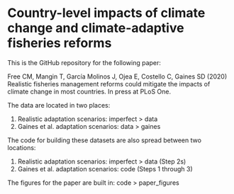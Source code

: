 # Country-level impacts of climate change and climate-adaptive fisheries reforms

This is the GitHub repository for the following paper:

Free CM, Mangin T, García Molinos J, Ojea E, Costello C, Gaines SD (2020) Realistic fisheries management reforms could mitigate the impacts of climate change in most countries. In press at PLoS One.

The data are located in two places:
1. Realistic adaptation scenarios: imperfect > data
2. Gaines et al. adaptation scenarios: data > gaines

The code for building these datasets are also spread between two locations:
1. Realistic adaptation scenarios: imperfect > data (Step 2s)
2. Gaines et al. adaptation scenarios: code (Steps 1 through 3)

The figures for the paper are built in: code > paper_figures